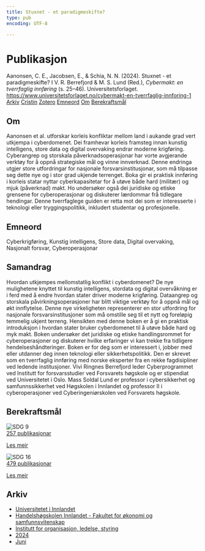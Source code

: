 ```yaml
---
title: Stuxnet - et paradigmeskifte?
type: pub
encoding: UTF-8

---
```

<h1>Publikasjon</h1>
<article id="csl-bib-container-Y3LK8EWJ" class="csl-bib-container">
  <div class="csl-bib-body"> <div class="csl-entry">Aanonsen, C. E., Jacobsen, E., &#38; Schia, N. N. (2024). Stuxnet - et paradigmeskifte? I V. R. Berrefjord &#38; M. S. Lund (Red.), <i>Cybermakt: en tverrfaglig innføring</i> (s. 25–46). Universitetsforlaget. <a href="https://www.universitetsforlaget.no/cybermakt-en-tverrfaglig-innforing-1">https://www.universitetsforlaget.no/cybermakt-en-tverrfaglig-innforing-1</a></div> </div>
  <div class="csl-bib-buttons">
    <a href="#taxonomy-article-Y3LK8EWJ" alt="archive" class="csl-bib-button">Arkiv</a>
    <a href="https://app.cristin.no/results/show.jsf?id=2279123" alt="Cristin" class="csl-bib-button">Cristin</a>
    <a href="http://zotero.org/groups/5881554/items/Y3LK8EWJ" alt="Zotero" class="csl-bib-button">Zotero</a>
    <a href="#keywords-article-Y3LK8EWJ" alt="keywords" class="csl-bib-button">Emneord</a>
    <a href="#about-article-Y3LK8EWJ" alt="about_pub" class="csl-bib-button">Om</a>
    <a href="#sdg-article-Y3LK8EWJ" alt="sdg" class="csl-bib-button">Berekraftsmål</a>
  </div>
  <div id="csl-bib-meta-container-Y3LK8EWJ"></div>
</article>
<div id="csl-bib-meta-Y3LK8EWJ" class="csl-bib-meta">
  <article id="about-article-Y3LK8EWJ" class="about_pub-article">
    <h1>Om</h1>
    Aanonsen et al. utforskar korleis konfliktar mellom land i aukande grad vert utkjempa i cyberdomenet. Dei framhevar korleis framsteg innan kunstig intelligens, store data og digital overvaking endrar moderne krigføring. Cyberangrep og storskala påverknadsoperasjonar har vorte avgjerande verktøy for å oppnå strategiske mål og vinne innverknad. Denne endringa utgjer store utfordringar for nasjonale forsvarsinstitusjonar, som må tilpasse seg dette nye og i stor grad ukjende terrenget. Boka gir ei praktisk innføring i korleis statar nyttar cyberkapasitetar for å utøve både hard (militær) og mjuk (påverknad) makt. Ho undersøker også dei juridiske og etiske grensene for cyberoperasjonar og diskuterer lærdommar frå tidlegare hendingar. Denne tverrfaglege guiden er retta mot dei som er interesserte i teknologi eller tryggingspolitikk, inkludert studentar og profesjonelle.
  </article>
  <article id="keywords-article-Y3LK8EWJ" class="keywords-article">
    <h1>Emneord</h1>
    Cyberkrigføring, Kunstig intelligens, Store data, Digital overvaking, Nasjonalt forsvar, Cyberoperasjonar
  </article>
  <article id="abstract-article-Y3LK8EWJ" class="abstract-article">
    <h1>Samandrag</h1>
    Hvordan utkjempes mellomstatlig konflikt i cyberdomenet? De nye mulighetene knyttet til kunstig intelligens, stordata og digital overvåkning er i ferd med å endre hvordan stater driver moderne krigføring. Dataangrep og storskala påvirkningsoperasjoner har blitt viktige verktøy for å oppnå mål og økt innflytelse. Denne nye virkeligheten representerer en stor utfordring for nasjonale forsvarsinstitusjoner som må omstille seg til et nytt og foreløpig temmelig ukjent terreng. Hensikten med denne boken er å gi en praktisk introduksjon i hvordan stater bruker cyberdomenet til å utøve både hard og myk makt. Boken undersøker det juridiske og etiske handlingsrommet for cyberoperasjoner og diskuterer hvilke erfaringer vi kan trekke fra tidligere hendelseshåndteringer. Boken er for deg som er interessert i, jobber med eller utdanner deg innen teknologi eller sikkerhetspolitikk. Den er skrevet som en tverrfaglig innføring med norske eksperter fra en rekke fagdisipliner ved ledende institusjoner. Vivi Ringnes Berrefjord leder Cyberprogrammet ved Institutt for forsvarsstudier ved Forsvarets høgskole og er stipendiat ved Universitetet i Oslo. Mass Soldal Lund er professor i cybersikkerhet og samfunnssikkerhet ved Høgskolen i Innlandet og professor II i cyberoperasjoner ved Cyberingeniørskolen ved Forsvarets høgskole.
  </article>
  <article id="sdg-article-Y3LK8EWJ" class="sdg-article">
    <h1>Berekraftsmål</h1>
    <div class="sdg-container"><div id="sdg9" class="sdg">
        <img src="{{< params subfolder >}}images/sdg/sdg09_nn.png" class="image" alt="SDG 9">
        <div class="sdg-overlay">
          <a href="{{< params subfolder >}}nn/archive/?sdg=9#archive" class="sdg-publication-count"><span>257</span> publikasjonar</a>
          <p><a href="https://fn.no/om-fn/fns-baerekraftsmaal/industri-innovasjon-og-infrastruktur?lang=nno-NO" class="sdg-read-more">Les meir</a></p>
        </div>
      </div> <div id="sdg16" class="sdg">
        <img src="{{< params subfolder >}}images/sdg/sdg16_nn.png" class="image" alt="SDG 16">
        <div class="sdg-overlay">
          <a href="{{< params subfolder >}}nn/archive/?sdg=16#archive" class="sdg-publication-count"><span>479</span> publikasjonar</a>
          <p><a href="https://fn.no/om-fn/fns-baerekraftsmaal/fred-rettferdighet-og-velfungerende-institusjoner?lang=nno-NO" class="sdg-read-more">Les meir</a></p>
        </div>
      </div></div>
  </article>
  <article id="taxonomy-article-Y3LK8EWJ" class="taxonomy-article">
    <h1>Arkiv</h1>
    <ul>
      <li><a href="{{< params subfolder >}}nn/archive/?key=3DCRN523">Universitetet i Innlandet</a></li>
      <li><a href="{{< params subfolder >}}nn/archive/?key=DU8Q9LN9">Handelshøgskolen Innlandet - Fakultet for økonomi og samfunnsvitenskap</a></li>
      <li><a href="{{< params subfolder >}}nn/archive/?key=4LUWR3ZM">Institutt for organisasjon, ledelse, styring</a></li>
      <li><a href="{{< params subfolder >}}nn/archive/?key=TY5PNNUR">2024</a></li>
      <li><a href="{{< params subfolder >}}nn/archive/?key=VC24SS6H">Juni</a></li>
    </ul>
  </article>
</div>
